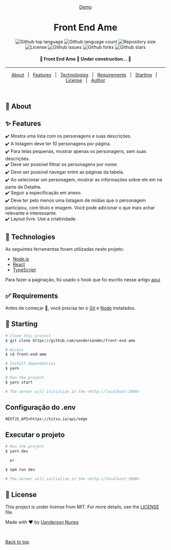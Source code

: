 <div align="center" id="top"> 
  <a href="https://front-end-ame.vercel.app/">Demo</a>
</div>

<h1 align="center">Front End Ame</h1>

<p align="center">
  <img alt="Github top language" src="https://img.shields.io/github/languages/top/uandersonmbc/front-end-ame?color=56BEB8">

  <img alt="Github language count" src="https://img.shields.io/github/languages/count/uandersonmbc/front-end-ame?color=56BEB8">

  <img alt="Repository size" src="https://img.shields.io/github/repo-size/uandersonmbc/front-end-ame?color=56BEB8">

  <img alt="License" src="https://img.shields.io/github/license/uandersonmbc/front-end-ame?color=56BEB8">

  <img alt="Github issues" src="https://img.shields.io/github/issues/uandersonmbc/front-end-ame?color=56BEB8" />

  <img alt="Github forks" src="https://img.shields.io/github/forks/uandersonmbc/front-end-ame?color=56BEB8" />

  <img alt="Github stars" src="https://img.shields.io/github/stars/uandersonmbc/front-end-ame?color=56BEB8" />
</p>

<!-- Status -->

<h4 align="center"> 
	🚧  Front End Ame 🚀 Under construction...  🚧
</h4> 

<hr>

<p align="center">
  <a href="#dart-about">About</a> &#xa0; | &#xa0; 
  <a href="#sparkles-features">Features</a> &#xa0; | &#xa0;
  <a href="#rocket-technologies">Technologies</a> &#xa0; | &#xa0;
  <a href="#white_check_mark-requirements">Requirements</a> &#xa0; | &#xa0;
  <a href="#checkered_flag-starting">Starting</a> &#xa0; | &#xa0;
  <a href="#memo-license">License</a> &#xa0; | &#xa0;
  <a href="https://github.com/uandersonmbc" target="_blank">Author</a>
</p>

<br>

## :dart: About ##


## :sparkles: Features ##

:heavy_check_mark: Mostra uma lista com os personagens e suas descrições.\
:heavy_check_mark: A listagem deve ter 10 personagens por página.\
:heavy_check_mark: Para telas pequenas, mostrar apenas os personagens, sem suas descrições.\
:heavy_check_mark: Deve ser possível filtrar os personagens por nome.\
:heavy_check_mark: Deve ser possível navegar entre as páginas da tabela.\
:heavy_check_mark: Ao selecionar um personagem, mostrar as informações sobre ele em na parte de Detalhe.\
:heavy_check_mark: Seguir a especificação em anexo.\
:heavy_check_mark: Deve ter pelo menos uma listagem de mídias que o personagem participou, com título e imagem. Você pode adicionar o que mais achar relevante e interessante.\
:heavy_check_mark: Layout livre. Use a criatividade.

## :rocket: Technologies ##

As seguintes ferramentas foram utilizadas neste projeto:

- [Node.js](https://nodejs.org/en/)
- [React](https://pt-br.reactjs.org/)
- [TypeScript](https://www.typescriptlang.org/)

Para fazer a paginação, foi usado o hook que foi escrito nesse artigo [aqui](https://www.freecodecamp.org/news/build-a-custom-pagination-component-in-react/)

## :white_check_mark: Requirements ##

Antes de começar :checkered_flag:, você precisa ter o [Git](https://git-scm.com) e [Node](https://nodejs.org/en/) instalados.

## :checkered_flag: Starting ##

```bash
# Clone this project
$ git clone https://github.com/uandersonmbc/front-end-ame

# Access
$ cd front-end-ame

# Install dependencies
$ yarn

# Run the project
$ yarn start

# The server will initialize in the <http://localhost:3000>
```

## Configuração do .env
```
NEXTJS_API=https://kitsu.io/api/edge

```

## Executar o projeto
```bash
# Run the project
$ yarn dev 

  or

$ npm run dev

# The server will initialize in the <http://localhost:3000>
```

## :memo: License ##

This project is under license from MIT. For more details, see the [LICENSE](LICENSE.md) file.


Made with :heart: by <a href="https://github.com/uandersonmbc" target="_blank">Uanderson Nunes</a>

&#xa0;

<a href="#top">Back to top</a>
